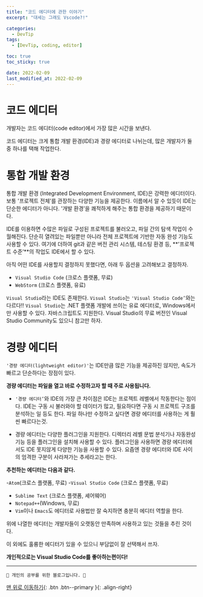 ```yaml
---
title: "코드 에디터에 관한 이야기"
excerpt: "대세는 그래도 Vscode?!"

categories:
  - DevTip
tags:
  - [DevTip, coding, editor]

toc: true
toc_sticky: true

date: 2022-02-09
last_modified_at: 2022-02-09
---
```


# 코드 에디터

개발자는 코드 에디터(code editor)에서 가장 많은 시간을 보낸다.

코드 에디터는 크게 통합 개발 환경(IDE)과 경량 에디터로 나뉘는데, 많은 개발자가 둘 중 하나를 택해 작업한다.

# 통합 개발 환경

통합 개발 환경 (Integrated Development Environment, IDE)은 강력한 에디터이다. 보통 '프로젝트 전체’를 관장하는 다양한 기능을 제공한다. 이름에서 알 수 있듯이 IDE는 단순한 에디터가 아니다. '개발 환경’을 쾌적하게 해주는 통합 환경을 제공하기 때문이다.

IDE를 이용하면 수많은 파일로 구성된 프로젝트를 불러오고, 파일 간의 탐색 작업이 수월해진다. 단순히 열려있는 파일뿐만 아니라 전체 프로젝트에 기반한 자동 완성 기능도 사용할 수 있다. 여기에 더하여 git과 같은 버전 관리 시스템, 테스팅 환경 등, **'프로젝트 수준’**의 작업도 IDE에서 할 수 있다.

아직 어떤 IDE를 사용할지 결정하지 못했다면, 아래 두 옵션을 고려해보고 결정하자.

- `Visual Studio Code` (크로스 플랫폼, 무료)
- `WebStorm` (크로스 플랫폼, 유료)

`Visual Studio`라는 IDE도 존재한다. `Visual Studio`는 `'Visual Studio Code’`와는 다르다!! `Visual Studio`는 .NET 플랫폼 개발에 쓰이는 유료 에디터로, Windows에서만 사용할 수 있다. 자바스크립트도 지원한다. Visual Studio의 무료 버전인 Visual Studio Community도 있으니 참고만 하자.

# 경량 에디터

`'경량 에디터(lightweight editor)'`는 IDE만큼 많은 기능을 제공하진 않지만, 속도가 빠르고 단순하다는 장점이 있다.

**경량 에디터는 파일을 열고 바로 수정하고자 할 때 주로 사용됩니다.**

- `'경량 에디터’`와 IDE의 가장 큰 차이점은 IDE는 프로젝트 레벨에서 작동한다는 점이다. IDE는 구동 시 불러와야 할 데이터가 많고, 필요하다면 구동 시 프로젝트 구조를 분석하는 일 등도 한다. 파일 하나만 수정하고 싶다면 경량 에디터를 사용하는 게 훨씬 빠르다는것.

- 경량 에디터는 다양한 플러그인을 지원한다. 디렉터리 레벨 문법 분석기나 자동완성기능 등을 플러그인을 설치해 사용할 수 있다. 플러그인을 사용하면 경량 에디터에서도 IDE 못지않게 다양한 기능을 사용할 수 있다. 요즘엔 경량 에디터와 IDE 사이의 엄격한 구분이 사라져가는 추세라고는 한다.

**추천하는 에디터는 다음과 같다.**

-`Atom`(크로스 플랫폼, 무료) -`Visual Studio Code` (크로스 플랫폼, 무료)

- `Sublime Text` (크로스 플랫폼, 셰어웨어)
- `Notepad++`(Windows, 무료)
- `Vim`이나 `Emacs`도 에디터로 사용법만 잘 숙지하면 충분히 에디터 역할을 한다.

위에 나열한 에디터는 개발자들이 오랫동안 만족하며 사용하고 있는 것들을 추린 것이다.

이 외에도 훌륭한 에디터가 있을 수 있으니 부담없이 잘 선택해서 쓰자.

**개인적으로는 Visual Studio Code를 좋아하는편이다!**

---

    🐶 개인의 공부를 위한 블로그입니다. 🐶

[맨 위로 이동하기](#){: .btn .btn--primary }{: .align-right}
